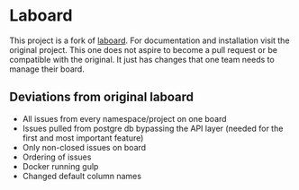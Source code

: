# Laboard

This project is a fork of [laboard](https://gitlab.com/laboard/laboard). For documentation and installation
visit the original project. This one does not aspire to become a pull request or be compatible with the original. 
It just has changes that one team needs to manage their board.

## Deviations from original laboard

* All issues from every namespace/project on one board
* Issues pulled from postgre db bypassing the API layer (needed for the first and most important feature)
* Only non-closed issues on board
* Ordering of issues
* Docker running gulp
* Changed default column names
